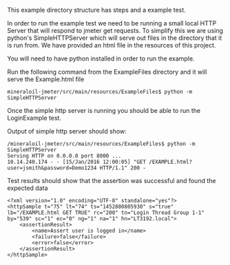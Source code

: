 This example directory structure has steps and a example test.

In order to run the example test we need to be running a small local HTTP Server that will respond to jmeter get 
requests.  To simplify this we are using python's SimpleHTTPServer which will serve out files in the directory 
that it is run from.  We have provided an html file in the resources of this project.

You will need to have python installed in order to run the example.

Run the following command from the ExampleFiles directory and it will serve the Example.html file

    mineraloil-jmeter/src/main/resources/ExampleFiles$ python -m SimpleHTTPServer

Once the simple http server is running you should be able to run the LoginExample test.

Output of simple http server should show:

    /mineraloil-jmeter/src/main/resources/ExampleFiles$ python -m SimpleHTTPServer
    Serving HTTP on 0.0.0.0 port 8000 ...
    10.14.240.174 - - [15/Jan/2016 12:00:05] "GET /EXAMPLE.html?user=jsmith&password=Demo1234 HTTP/1.1" 200 -

Test results should show that the assertion was successful and found the expected data

    <?xml version="1.0" encoding="UTF-8" standalone="yes"?>
    <httpSample t="75" lt="74" ts="1452880805930" s="true" lb="/EXAMPLE.html GET TRUE" rc="200" tn="Login Thread Group 1-1" by="539" sc="1" ec="0" ng="1" na="1" hn="LT3192.local">
        <assertionResult>
            <name>Assert user is logged in</name>
            <failure>false</failure>
            <error>false</error>
        </assertionResult>
    </httpSample>
